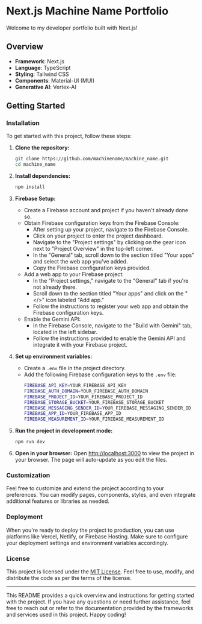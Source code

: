 # Next.js Machine Name Portfolio

Welcome to my developer portfolio built with Next.js!

## Overview
- **Framework**: Next.js
- **Language**: TypeScript
- **Styling**: Tailwind CSS
- **Components**: Material-UI (MUI)
- **Generative AI**: Vertex-AI

## Getting Started

### Installation
To get started with this project, follow these steps:

1. **Clone the repository:**
    ```bash
    git clone https://github.com/machinename/machine_name.git
    cd machine_name
    ```

2. **Install dependencies:**
    ```bash
    npm install
    ```

3. **Firebase Setup:**
    - Create a Firebase account and project if you haven't already done so.
    - Obtain Firebase configuration keys from the Firebase Console:
        - After setting up your project, navigate to the Firebase Console.
        - Click on your project to enter the project dashboard.
        - Navigate to the "Project settings" by clicking on the gear icon next to "Project Overview" in the top-left corner.
        - In the "General" tab, scroll down to the section titled "Your apps" and select the web app you've added.
        - Copy the Firebase configuration keys provided.
    - Add a web app to your Firebase project:
        - In the "Project settings," navigate to the "General" tab if you're not already there.
        - Scroll down to the section titled "Your apps" and click on the "</>" icon labeled "Add app."
        - Follow the instructions to register your web app and obtain the Firebase configuration keys.
    - Enable the Gemini API:
        - In the Firebase Console, navigate to the "Build with Gemini" tab, located in the left sidebar.
        - Follow the instructions provided to enable the Gemini API and integrate it with your Firebase project.


4. **Set up environment variables:**
    - Create a `.env` file in the project directory.
    - Add the following Firebase configuration keys to the `.env` file:
        ```bash
        FIREBASE_API_KEY=YOUR_FIREBASE_API_KEY
        FIREBASE_AUTH_DOMAIN=YOUR_FIREBASE_AUTH_DOMAIN
        FIREBASE_PROJECT_ID=YOUR_FIREBASE_PROJECT_ID
        FIREBASE_STORAGE_BUCKET=YOUR_FIREBASE_STORAGE_BUCKET
        FIREBASE_MESSAGING_SENDER_ID=YOUR_FIREBASE_MESSAGING_SENDER_ID
        FIREBASE_APP_ID=YOUR_FIREBASE_APP_ID
        FIREBASE_MEASUREMENT_ID=YOUR_FIREBASE_MEASUREMENT_ID
        ```

5. **Run the project in development mode:**
    ```bash
    npm run dev
    ```

6. **Open in your browser:**
    Open [http://localhost:3000](http://localhost:3000) to view the project in your browser. The page will auto-update as you edit the files.

### Customization
Feel free to customize and extend the project according to your preferences. You can modify pages, components, styles, and even integrate additional features or libraries as needed.

### Deployment
When you're ready to deploy the project to production, you can use platforms like Vercel, Netlify, or Firebase Hosting. Make sure to configure your deployment settings and environment variables accordingly.

### License
This project is licensed under the [MIT License](LICENSE). Feel free to use, modify, and distribute the code as per the terms of the license.

---

This README provides a quick overview and instructions for getting started with the project. If you have any questions or need further assistance, feel free to reach out or refer to the documentation provided by the frameworks and services used in this project. Happy coding!
